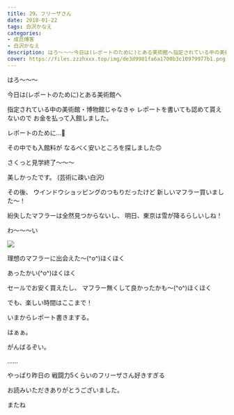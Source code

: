 ```yaml
---
title: 29。フリーザさん
date: 2018-01-22
tags: 白沢かなえ
categories: 
- 成员博客
- 白沢かなえ
description: はろ〜〜〜今日は(レポートのために)とある美術館へ指定されている中の美術館・博物館じゃなきゃレポートを書いても認めて貰えないのでお金を払って入館しました。レポートのため...
cover: https://files.zzzhxxx.top/img/de3d9981fa6a1700b3c10979977b1.png 
---
```






はろ〜〜〜



今日は(レポートのために)とある美術館へ


指定されている中の美術館・博物館じゃなきゃ
レポートを書いても認めて貰えないので
お金を払って入館しました。

レポートのために…💸





その中でも入館料が
なるべく安いところを探しました🙃


さくっと見学終了〜〜〜



美しかったです。
(芸術に疎い白沢)







その後、
ウインドウショッピングのつもりだったけど
新しいマフラー買いました〜！

紛失したマフラーは全然見つからないし、
明日、東京は雪が降るらしいしね！






わ〜〜〜い


![](https://files.zzzhxxx.top/img/de3d9981fa6a1700b3c10979977b1.png)



理想のマフラーに出会えた〜(^o^)ほくほく



あったかい(^o^)ほくほく



セールでお安く買えたし、
マフラー無くして良かったかも〜(^o^)ほくほく






でも、楽しい時間はここまで！






いまからレポート書きまする。

はぁぁ。





がんばるぞい。




……


やっぱり昨日の
戦闘力5くらいのフリーザさん好きすぎる









お読みいただきありがとうございました。

またね



